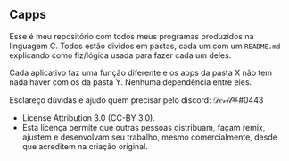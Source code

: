 ## Capps

Esse é meu repositório com todos meus programas produzidos na linguagem C. Todos estão dividos em pastas, cada um com um ``README.md`` explicando como fiz/lógica
usada para fazer cada um deles.

Cada aplicativo faz uma função diferente e os apps da pasta X não tem nada haver com os da pasta Y. Nenhuma dependência entre eles.

Esclareço dúvidas e ajudo quem precisar pelo discord: 𝒟𝑒𝓋𝒾𝓁𖤐#0443

- License Attribution 3.0 (CC-BY 3.0).
- Esta licença permite que outras pessoas distribuam, façam remix, ajustem e desenvolvam seu trabalho, mesmo comercialmente, desde que acreditem na criação original.
